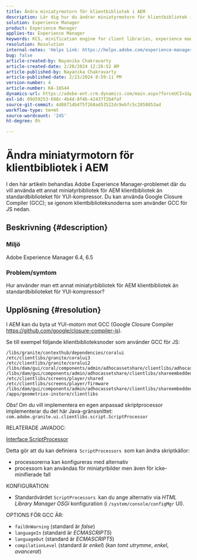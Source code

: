 ```yaml
---
title: Ändra miniatyrmotorn för klientbibliotek i AEM
description: Lär dig hur du ändrar miniatyrmotorn för klientbibliotek i AEM. Byt ut YUI-motorn med Google Closure Compiler.
solution: Experience Manager
product: Experience Manager
applies-to: Experience Manager
keywords: KCS, minification engine for client libraries, experience manager, AEM, YUI Compressor, GCC, Google Closure Compiler
resolution: Resolution
internal-notes: 'Helpx Link: https://helpx.adobe.com/experience-manager/kb/how-to-change-the-minification-engine-for-client-libraries-in-AEM.html'
bug: false
article-created-by: Nayanika Chakravarty
article-created-date: 2/20/2024 12:26:52 AM
article-published-by: Nayanika Chakravarty
article-published-date: 2/23/2024 8:59:11 PM
version-number: 4
article-number: KA-16544
dynamics-url: https://adobe-ent.crm.dynamics.com/main.aspx?forceUCI=1&pagetype=entityrecord&etn=knowledgearticle&id=0e953abb-86cf-ee11-9079-6045bd006239
exl-id: 09d59253-698c-4b4d-8f4b-42437f2b4faf
source-git-commit: 4d8871db475f268ad53522dc9ebfc5c2850853ad
workflow-type: tm+mt
source-wordcount: '245'
ht-degree: 0%

---
```


# Ändra miniatyrmotorn för klientbibliotek i AEM


I den här artikeln behandlas Adobe Experience Manager-problemet där du vill använda ett annat miniatyrbibliotek för AEM klientbibliotek än standardbiblioteket för YUI-kompressor. Du kan använda Google Closure Compiler (GCC); se igenom klientbiblioteksnoderna som använder GCC för JS nedan.

## Beskrivning {#description}


### <b>Miljö</b>

Adobe Experience Manager 6.4, 6.5

### <b>Problem/symtom</b>

Hur använder man ett annat miniatyrbibliotek för AEM klientbibliotek än standardbiblioteket för YUI-kompressor?


## Upplösning {#resolution}


I AEM kan du byta ut YUI-motorn mot GCC (Google Closure Compiler https://github.com/google/closure-compiler-js).

Se till exempel följande klientbiblioteksnoder som använder GCC för JS:


```
/libs/granite/contexthub/dependencies/coralui
/etc/clientlibs/granite/coralui3
/etc/clientlibs/granite/coralui2
/libs/dam/gui/coral/components/admin/adhocassetshare/clientlibs/adhocassetshare
/libs/dam/gui/components/admin/adhocassetshare/clientlibs/shareembedded
/etc/clientlibs/screens/player/shared
/etc/clientlibs/screens/player/firmware
/libs/dam/gui/components/admin/adhocassetshare/clientlibs/shareembeddedpreview
/apps/geometrixx-instore/clientlibs
```


*Obs!* Om du vill implementera en egen anpassad skriptprocessor implementerar du det här Java-gränssnittet:
`com.adobe.granite.ui.clientlibs.script.ScriptProcessor`

RELATERADE JAVADOC:

[Interface ScriptProcessor](https://helpx.adobe.com/experience-manager/6-5/sites/developing/using/reference-materials/javadoc/com/adobe/granite/ui/clientlibs/script/ScriptProcessor.html)

Detta gör att du kan definiera` ScriptProcessors `som kan ändra skriptkällor:

- processorerna kan konfigureras med alternativ
- processorn kan användas för miniatyrbilder men även för icke-minifierade fall


KONFIGURATION:

- Standardvärdet `ScriptProcessors `kan du ange alternativ via *HTML Library Manager OSGi* konfiguration (i `/system/console/configMgr` UI).


OPTIONS FÖR GCC ÄR:

- `failOnWarning` (standard är *false*)
- `languageIn` (standard är *ECMASCRIPT5*)
- `languageOut` (standard är *ECMASCRIPT5*)
- `compilationLevel` (standard är *enkel*) (kan *tomt utrymme*, *enkel*, *avancerat*)
